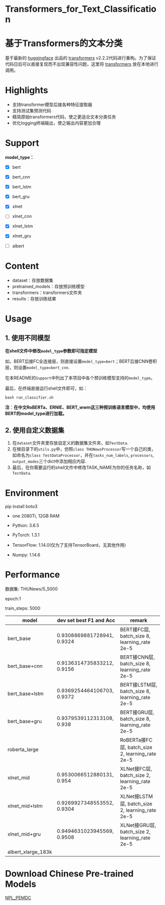 # Transformers_for_Text_Classification

# 基于Transformers的文本分类

基于最新的 [huggingface](https://github.com/huggingface) 出品的 [transformers](https://github.com/huggingface/transformers/releases/tag/v2.2.2) v2.2.2代码进行重构。为了保证代码日后可以直接复现而不出现兼容性问题，这里将 [transformers](https://github.com/huggingface/transformers/releases/tag/v2.2.2) 放在本地进行调用。



# Highlights

- 支持transformer模型后接各种特征提取器
- 支持测试集预测代码
- 精简原始transformers代码，使之更适合文本分类任务
- 优化logging终端输出，使之输出内容更加合理



# Support 

**model_type：**

- [x] bert
- [x] bert_cnn
- [x] bert_lstm
- [x] bert_gru
- [x] xlnet
- [ ] xlnet_cnn
- [x] xlnet_lstm
- [x] xlnet_gru
- [ ] albert



# Content

- dataset：存放数据集
- pretrained_models：存放预训练模型
- transformers：transformers文件夹
- results：存放训练结果



# Usage

## 1. 使用不同模型

**在shell文件中修改`model_type`参数即可指定模型**

如，BERT后接FC全连接层，则直接设置`model_type=bert`；BERT后接CNN卷积层，则设置`model_type=bert_cnn`. 

在本README的`Support`中列出了本项目中各个预训练模型支持的`model_type`。

最后，在终端直接运行shell文件即可，如：

```
bash run_classifier.sh
```

**注**：**在中文RoBERTa、ERNIE、BERT_wwm这三种预训练语言模型中，均使用BERT的model_type进行加载。**



## 2. 使用自定义数据集

1. 在`dataset`文件夹里存放自定义的数据集文件夹，如`TestData`.
2. 在根目录下的`utils.py`中，仿照`class THUNewsProcessor`写一个自己的类，如命名为`class TestDataProcessor`，并在`tasks_num_labels`, `processors`, `output_modes`三个dict中添加相应内容.
3. 最后，在你需要运行的shell文件中修改TASK_NAME为你的任务名称，如`TestData`.



# Environment
pip install boto3
- one 2080Ti, 12GB RAM
- Python: 3.6.5
- PyTorch: 1.3.1

- TensorFlow: 1.14.0(仅为了支持TensorBoard，无其他作用)
- Numpy: 1.14.6



# Performance

数据集: THUNews/5_5000

epoch:1

train_steps: 5000 

| model              | dev set best F1 and Acc    | remark                                          |
| ------------------ | -------------------------- | ----------------------------------------------- |
| bert_base          | 0.9308869881728941, 0.9324 | BERT接FC层, batch_size 8, learning_rate 2e-5    |
| bert_base+cnn      | 0.9136314735833212, 0.9156 | BERT接CNN层, batch_size 8, learning_rate 2e-5   |
| bert_base+lstm     | 0.9369254464106703, 0.9372 | BERT接LSTM层, batch_size 8, learning_rate 2e-5  |
| bert_base+gru      | 0.9379539112313108, 0.938  | BERT接GRU层, batch_size 8, learning_rate 2e-5   |
| roberta_large      |                            | RoBERTa接FC层, batch_size 2, learning_rate 2e-5 |
| xlnet_mid          | 0.9530066512880131, 0.954  | XLNet接FC层, batch_size 2, learning_rate 2e-5   |
| xlnet_mid+lstm     | 0.9269927348553552, 0.9304 | XLNet接LSTM层, batch_size 2, learning_rate 2e-5 |
| xlnet_mid+gru      | 0.9494631023945569, 0.9508 | XLNet接GRU层, batch_size 2, learning_rate 2e-5  |
| albert_xlarge_183k |                            |                                                 |



# Download Chinese Pre-trained Models

[NPL_PEMDC](https://github.com/zhanlaoban/NLP_PEMDC)




